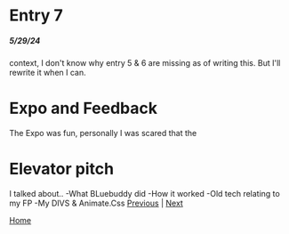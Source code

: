 # Entry 7
##### 5/29/24
context, I don't know why entry 5 & 6 are missing as of writing this. But I'll rewrite it when I can.

# Expo and Feedback
The Expo was fun, personally I was scared that the 

# Elevator pitch
I talked about..
-What BLuebuddy did
-How it worked
-Old tech relating to my FP
-My DIVS & Animate.Css
[Previous](entry06.md) | [Next](entry08.md)

[Home](../README.md)
